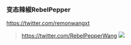 ### 变态辣椒RebelPepper
https://twitter.com/remonwangxt
>https://twitter.com/RebelPepperWang
![](https://pbs.twimg.com/media/DO2KPL8X0AA6Fys?format=jpg)
